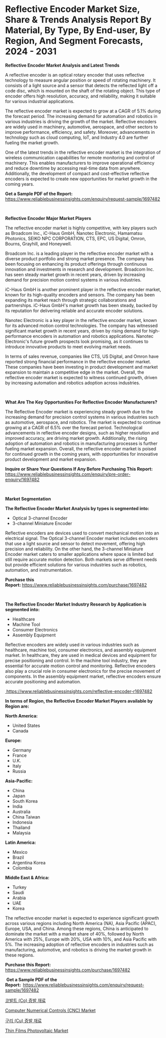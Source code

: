 <p><h1>Reflective Encoder Market Size, Share & Trends Analysis Report By Material, By Type, By End-user, By Region, And Segment Forecasts, 2024 - 2031</h1></p><p><strong>Reflective Encoder Market Analysis and Latest Trends</strong></p>
<p><p>A reflective encoder is an optical rotary encoder that uses reflective technology to measure angular position or speed of rotating machinery. It consists of a light source and a sensor that detects the reflected light off a code disc, which is mounted on the shaft of the rotating object. This type of encoder offers high resolution, accuracy, and reliability, making it suitable for various industrial applications.</p><p>The reflective encoder market is expected to grow at a CAGR of 5.1% during the forecast period. The increasing demand for automation and robotics in various industries is driving the growth of the market. Reflective encoders are widely used in machinery, automotive, aerospace, and other sectors to improve performance, efficiency, and safety. Moreover, advancements in technology such as cloud computing, IoT, and Industry 4.0 are further fueling the market growth.</p><p>One of the latest trends in the reflective encoder market is the integration of wireless communication capabilities for remote monitoring and control of machinery. This enables manufacturers to improve operational efficiency and reduce downtime by accessing real-time data from anywhere. Additionally, the development of compact and cost-effective reflective encoders is expected to create new opportunities for market growth in the coming years.</p></p>
<p><strong>Get a Sample PDF of the Report:&nbsp;</strong> <a href="https://www.reliablebusinessinsights.com/enquiry/request-sample/1697482">https://www.reliablebusinessinsights.com/enquiry/request-sample/1697482</a></p>
<p>&nbsp;</p>
<p><strong>Reflective Encoder Major Market Players</strong></p>
<p><p>The reflective encoder market is highly competitive, with key players such as Broadcom Inc., iC-Haus GmbH, Nanotec Electronic, Hamamatsu Photonics, SEIKO NPC CORPORATION, CTS, EPC, US Digital, Omron, Bourns, Grayhill, and Honeywell. </p><p>Broadcom Inc. is a leading player in the reflective encoder market with a diverse product portfolio and strong market presence. The company has been focusing on enhancing its product offerings through continuous innovation and investments in research and development. Broadcom Inc. has seen steady market growth in recent years, driven by increasing demand for precision motion control systems in various industries.</p><p>iC-Haus GmbH is another prominent player in the reflective encoder market, known for its high-quality encoders and sensors. The company has been expanding its market reach through strategic collaborations and partnerships. iC-Haus GmbH's market growth has been steady, backed by its reputation for delivering reliable and accurate encoder solutions.</p><p>Nanotec Electronic is a key player in the reflective encoder market, known for its advanced motion control technologies. The company has witnessed significant market growth in recent years, driven by rising demand for high-performance encoders in automation and robotics applications. Nanotec Electronic's future growth prospects look promising, as it continues to introduce innovative products to meet evolving market needs.</p><p>In terms of sales revenue, companies like CTS, US Digital, and Omron have reported strong financial performance in the reflective encoder market. These companies have been investing in product development and market expansion to maintain a competitive edge in the market. Overall, the reflective encoder market is expected to witness continued growth, driven by increasing automation and robotics adoption across industries.</p></p>
<p>&nbsp;</p>
<p><strong>What Are The Key Opportunities For Reflective Encoder Manufacturers?</strong></p>
<p><p>The Reflective Encoder market is experiencing steady growth due to the increasing demand for precision control systems in various industries such as automotive, aerospace, and robotics. The market is expected to continue growing at a CAGR of 6.5% over the forecast period. Technological advancements in reflective encoder designs, such as higher resolution and improved accuracy, are driving market growth. Additionally, the rising adoption of automation and robotics in manufacturing processes is further fueling market expansion. Overall, the reflective encoder market is poised for continued growth in the coming years, with opportunities for innovative product development and market expansion.</p></p>
<p><strong>Inquire or Share Your Questions If Any Before Purchasing This Report:</strong> <a href="https://www.reliablebusinessinsights.com/enquiry/pre-order-enquiry/1697482">https://www.reliablebusinessinsights.com/enquiry/pre-order-enquiry/1697482</a></p>
<p>&nbsp;</p>
<p><strong>Market Segmentation</strong></p>
<p><strong>The Reflective Encoder Market Analysis by types is segmented into:</strong></p>
<p><ul><li>Optical 3-channel Encoder</li><li>3-channel Miniature Encoder</li></ul></p>
<p><p>Reflective encoders are devices used to convert mechanical motion into an electrical signal. The Optical 3-channel Encoder market includes encoders that use a light source and sensor to detect movement, offering high precision and reliability. On the other hand, the 3-channel Miniature Encoder market caters to smaller applications where space is limited but still require accurate motion detection. Both markets serve different needs but provide efficient solutions for various industries such as robotics, automation, and instrumentation.</p></p>
<p><strong>Purchase this Report:&nbsp;</strong><a href="https://www.reliablebusinessinsights.com/purchase/1697482">https://www.reliablebusinessinsights.com/purchase/1697482</a></p>
<p>&nbsp;</p>
<p><strong>The Reflective Encoder Market Industry Research by Application is segmented into:</strong></p>
<p><ul><li>Healthcare</li><li>Machine Tool</li><li>Consumer Electronics</li><li>Assembly Equipment</li></ul></p>
<p><p>Reflective encoders are widely used in various industries such as healthcare, machine tool, consumer electronics, and assembly equipment market. In healthcare, they are used in medical devices and equipment for precise positioning and control. In the machine tool industry, they are essential for accurate motion control and monitoring. Reflective encoders also play a crucial role in consumer electronics for the precise movement of components. In the assembly equipment market, reflective encoders ensure accurate positioning and automation.</p></p>
<p><a href="https://www.reliablebusinessinsights.com/reflective-encoder-r1697482">&nbsp;https://www.reliablebusinessinsights.com/reflective-encoder-r1697482</a></p>
<p><strong>In terms of Region, the Reflective Encoder Market Players available by Region are:</strong></p>
<p>
    <p> <strong> North America: </strong>
        <ul>
            <li>United States</li>
            <li>Canada</li>
        </ul>
        </p> 
    <p> <strong> Europe: </strong>
        <ul>
            <li>Germany</li>
            <li>France</li>
            <li>U.K.</li>
            <li>Italy</li>
            <li>Russia</li>
        </ul>
        </p> 
    <p> <strong> Asia-Pacific: </strong>
        <ul>
            <li>China</li>
            <li>Japan</li>
            <li>South Korea</li>
            <li>India</li>
            <li>Australia</li>
            <li>China Taiwan</li>
            <li>Indonesia</li>
            <li>Thailand</li>
            <li>Malaysia</li>
        </ul>
        </p> 
    <p> <strong> Latin America: </strong>
        <ul>
            <li>Mexico</li>
            <li>Brazil</li>
            <li>Argentina Korea</li>
            <li>Colombia</li>
        </ul>
        </p> 
    <p> <strong> Middle East & Africa: </strong>
        <ul>
            <li>Turkey</li>
            <li>Saudi</li>
            <li>Arabia</li>
            <li>UAE</li>
            <li>Korea</li>
        </ul>
    </p>
    </p>
<p><p>The reflective encoder market is expected to experience significant growth across various regions including North America (NA), Asia Pacific (APAC), Europe, USA, and China. Among these regions, China is anticipated to dominate the market with a market share of 40%, followed by North America with 25%, Europe with 20%, USA with 10%, and Asia Pacific with 5%. The increasing adoption of reflective encoders in industries such as manufacturing, automotive, and robotics is driving the market growth in these regions.</p></p>
<p><strong>Purchase this Report: </strong><a href="https://www.reliablebusinessinsights.com/purchase/1697482">https://www.reliablebusinessinsights.com/purchase/1697482</a></p>
<p>&nbsp;<strong>Get a Sample PDF of the Report:&nbsp;&nbsp;</strong><a href="https://www.reliablebusinessinsights.com/enquiry/request-sample/1697482">https://www.reliablebusinessinsights.com/enquiry/request-sample/1697482</a></p>
<p><strong></strong></p>
<p><p><a href="https://github.com/vanessagrant665567/Market-Research-Report-List-1/blob/main/860130293781.md">코발트 (Co) 증발 재료</a></p><p><a href="https://issuu.com/reportprime-2/docs/computer-numerical-controls-cnc-market-size-2030.p">Computer Numerical Controls (CNC) Market</a></p><p><a href="https://github.com/rrmadityapu/Market-Research-Report-List-1/blob/main/868866293782.md">구리 (Cu) 증발 재료</a></p><p><a href="https://issuu.com/reportprime-2/docs/thin-films-photovoltaic-market-size-2030.pptx">Thin Films Photovoltaic Market</a></p></p>